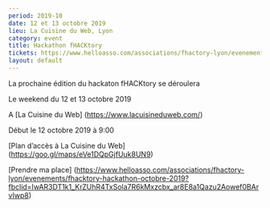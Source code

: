 ```yaml
---
period: 2019-10
date: 12 et 13 octobre 2019
lieu: La Cuisine du Web, Lyon
category: event
title: Hackathon fHACKtory
tickets: https://www.helloasso.com/associations/fhactory-lyon/evenements/fhacktory-hackathon-octobre-2019?fbclid=IwAR3DT1k1_KrZUhR4TxSola7R6kMxzcbx_ar8E8a1Qazu2Aowef0BArvIwp8
layout: default
---
```


La prochaine édition du hackaton fHACKtory se déroulera 

Le weekend du 12 et 13 octobre 2019

A [La Cuisine du Web] (https://www.lacuisineduweb.com/)

Début le 12 octobre 2019 à 9:00

[Plan d’accès à La Cuisine du Web] (https://goo.gl/maps/eVe1DQpGjfUuk8UN9)

[Prendre ma place] (https://www.helloasso.com/associations/fhactory-lyon/evenements/fhacktory-hackathon-octobre-2019?fbclid=IwAR3DT1k1_KrZUhR4TxSola7R6kMxzcbx_ar8E8a1Qazu2Aowef0BArvIwp8)
